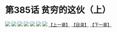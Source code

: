 # 第385话 贫穷的这伙（上）
![](https://mhpic.xiaomingtaiji.net/comic/D/斗破苍穹拆分版/385话/1.jpg-zymk.middle.webp)
![](https://mhpic.xiaomingtaiji.net/comic/D/斗破苍穹拆分版/385话/2.jpg-zymk.middle.webp)
![](https://mhpic.xiaomingtaiji.net/comic/D/斗破苍穹拆分版/385话/3.jpg-zymk.middle.webp)
![](https://mhpic.xiaomingtaiji.net/comic/D/斗破苍穹拆分版/385话/4.jpg-zymk.middle.webp)
![](https://mhpic.xiaomingtaiji.net/comic/D/斗破苍穹拆分版/385话/5.jpg-zymk.middle.webp)
![](https://mhpic.xiaomingtaiji.net/comic/D/斗破苍穹拆分版/385话/6.jpg-zymk.middle.webp)
![](https://mhpic.xiaomingtaiji.net/comic/D/斗破苍穹拆分版/385话/7.jpg-zymk.middle.webp)
[【上一章】](./384.md)
[【目录】](./READMD.md)
[【下一章】](./386.md)
